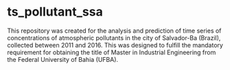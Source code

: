 # ts_pollutant_ssa
 This repository was created for the analysis and prediction of time series of concentrations of atmospheric pollutants in the city of Salvador-Ba (Brazil), collected between 2011 and 2016. This was designed to fulfill the mandatory requirement for obtaining the title of Master in Industrial Engineering from the Federal University of Bahia (UFBA).
